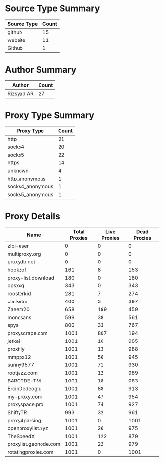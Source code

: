 # Source Type Summary

| Source Type | Count |
|-------------|-------|
| github | 15 |
| website | 11 |
| Github | 1 |


# Author Summary

| Author | Count |
|--------|-------|
| Rizsyad AR | 27 |


# Proxy Type Summary

| Proxy Type | Count |
|------------|-------|
| http | 21 |
| socks4 | 20 |
| socks5 | 22 |
| https | 14 |
| unknown | 4 |
| http_anonymous | 1 |
| socks4_anonymous | 1 |
| socks5_anonymous | 1 |


# Proxy Details

| Name | Total Proxies | Live Proxies | Dead Proxies |
|------|---------------|--------------|---------------|
| zloi-user | 0 | 0 | 0 |
| multiproxy.org | 0 | 0 | 0 |
| proxydb.net | 0 | 0 | 0 |
| hookzof | 161 | 8 | 153 |
| proxy-list.download | 180 | 0 | 180 |
| opsxcq | 343 | 0 | 343 |
| roosterkid | 281 | 7 | 274 |
| clarketm | 400 | 3 | 397 |
| Zaeem20 | 658 | 199 | 459 |
| monosans | 599 | 38 | 561 |
| spys | 800 | 33 | 767 |
| proxyscrape.com | 1001 | 807 | 194 |
| jetkai | 1001 | 16 | 985 |
| proxifly | 1001 | 13 | 988 |
| mmppx12 | 1001 | 56 | 945 |
| sunny9577 | 1001 | 71 | 930 |
| rootjazz.com | 1001 | 12 | 989 |
| B4RC0DE-TM | 1001 | 18 | 983 |
| ErcinDedeoglu | 1001 | 88 | 913 |
| my-proxy.com | 1001 | 47 | 954 |
| proxyspace.pro | 1001 | 74 | 927 |
| ShiftyTR | 993 | 32 | 961 |
| proxy4parsing | 1001 | 0 | 1001 |
| openproxylist.xyz | 1001 | 26 | 975 |
| TheSpeedX | 1001 | 122 | 879 |
| proxylist.geonode.com | 1001 | 22 | 979 |
| rotatingproxies.com | 1001 | 0 | 1001 |
